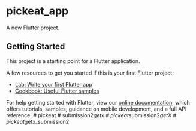 # pickeat_app

A new Flutter project.

## Getting Started

This project is a starting point for a Flutter application.

A few resources to get you started if this is your first Flutter project:

- [Lab: Write your first Flutter app](https://flutter.dev/docs/get-started/codelab)
- [Cookbook: Useful Flutter samples](https://flutter.dev/docs/cookbook)

For help getting started with Flutter, view our
[online documentation](https://flutter.dev/docs), which offers tutorials,
samples, guidance on mobile development, and a full API reference.
#   p i c k e a t  
 #   s u b m i s s i o n 2 _ g e t x  
 #   p i c k e a t _ s u b m i s s i o n 2 _ g e t X  
 #   p i c k e a t _ g e t x _ s u b m i s s i o n 2  
 